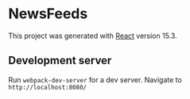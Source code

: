 # NewsFeeds
This project was generated with [React](https://reactjs.org/) version 15.3.

## Development server
Run `webpack-dev-server` for a dev server. Navigate to `http://localhost:8080/`





